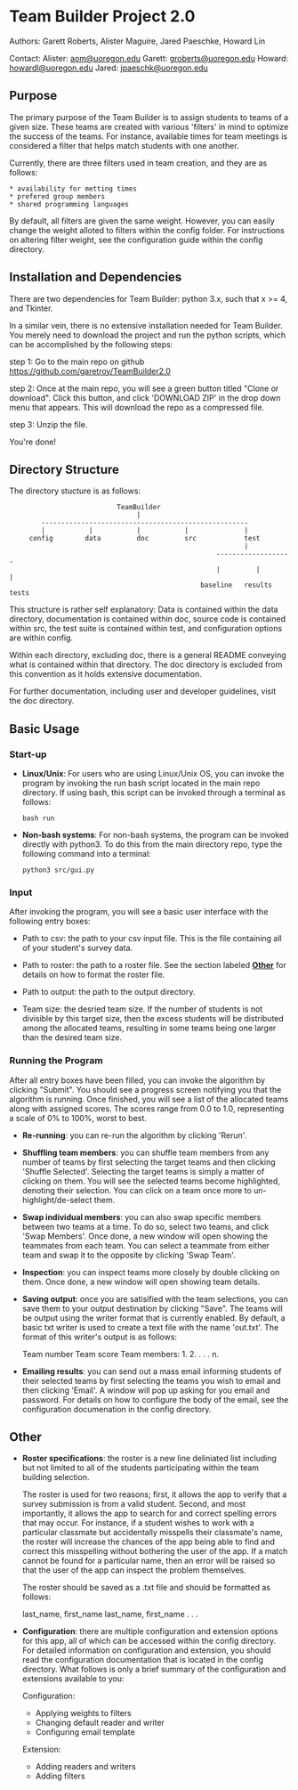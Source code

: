 # Team Builder Project 2.0

 Authors: Garett Roberts, Alister Maguire, Jared Paeschke, Howard Lin 

 Contact:
    Alister: aom@uoregon.edu
    Garett:  groberts@uoregon.edu
    Howard:  howardl@uoregon.edu
    Jared:   jpaeschk@uoregon.edu


## Purpose
 
 The primary purpose of the Team Builder is to assign students to 
 teams of a given size. These teams are created with various 'filters'
 in mind to optimize the success of the teams. For instance, available
 times for team meetings is considered a filter that helps match students
 with one another. 

 Currently, there are three filters used in team creation, and they are as
 follows:

    * availability for metting times
    * prefered group members
    * shared programming languages

 By default, all filters are given the same weight. However, you can easily 
 change the weight alloted to filters within the config folder. For instructions
 on altering filter weight, see the configuration guide within the config directory. 


## Installation and Dependencies

 There are two dependencies for Team Builder: python 3.x, such that 
 x >= 4, and Tkinter.  

 In a similar vein, there is no extensive installation needed for Team Builder. 
 You merely need to download the project and run the python scripts, which can
 be accomplished by the following steps:

 step 1: 
     Go to the main repo on github https://github.com/garetroy/TeamBuilder2.0
    
 step 2: 
     Once at the main repo, you will see a green button titled "Clone or download".
     Click this button, and click 'DOWNLOAD ZIP' in the drop down menu that appears. 
     This will download the repo as a compressed file. 

 step 3:
     Unzip the file. 

 You're done!
     


## Directory Structure
 
 The directory stucture is as follows:


                               TeamBuilder
                                    |
            ----------------------------------------------------
            |           |           |           |              |
         config        data         doc         src            test
                                                               |
                                                        -------------------
                                                        |         |       |
                                                    baseline   results   tests


 This structure is rather self explanatory:
 Data is contained within the data directory, documentation is 
 contained within doc, source code is contained within src,
 the test suite is contained within test, and configuration 
 options are within config. 
 
 Within each directory, excluding doc, there is a general README conveying what
 is contained within that directory. The doc directory is excluded from this 
 convention as it holds extensive documentation. 

 For further documentation, including user and developer guidelines, visit the
 doc directory. 


## Basic Usage

### Start-up

* **Linux/Unix**:
  For users who are using Linux/Unix OS, you can invoke the program by invoking
  the run bash script located in the main repo directory. If using bash, this 
  script can be invoked through a terminal as follows:

  ```
  bash run
  ```

* **Non-bash systems**:
  For non-bash systems, the program can be invoked directly with python3. 
  To do this from the main directory repo, type the following command 
  into a terminal:

  ```
  python3 src/gui.py
  ``` 

### Input

  After invoking the program, you will see a basic user interface with the 
  following entry boxes:

  * Path to csv: the path to your csv input file. This is the file 
    containing all of your student's survey data. 

  * Path to roster: the path to a roster file. See the section labeled
    [**Other**](#Other) for details on how to format the roster file. 

  * Path to output: the path to the output directory. 

  * Team size: the desried team size. If the number of students is not 
    divisible by this target size, then the excess students will be 
    distributed among the allocated teams, resulting in some teams 
    being one larger than the desired team size. 
               
### Running the Program

  After all entry boxes have been filled, you can invoke the algorithm by 
  clicking "Submit". You should see a progress screen notifying you
  that the algorithm is running. Once finished, you will see a list of the 
  allocated teams along with assigned scores. The scores range from 0.0 to 
  1.0, representing a scale of 0% to 100%, worst to best. 

  * **Re-running**: you can re-run the algorithm by clicking 'Rerun'. 

  * **Shuffling team members**: you can shuffle team members from any number
    of teams by first selecting the target teams and then clicking 
    'Shuffle Selected'. Selecting the target teams is simply a matter
    of clicking on them. You will see the selected teams become highlighted, 
    denoting their selection. You can click on a team once more to 
    un-highlight/de-select them. 

  * **Swap individual members**: you can also swap specific members between 
    two teams at a time. To do so, select two teams, and click 
    'Swap Members'. Once done, a new window will open showing the
    teammates from each team. You can select a teammate from either
    team and swap it to the opposite by clicking 'Swap Team'. 

  * **Inspection**: you can inspect teams more closely by double clicking on
    them. Once done, a new window will open showing team details. 

  * **Saving output**: once you are satisified with the team selections, you
    can save them to your output destination by clicking "Save". The
    teams will be output using the writer format that is currently 
    enabled. By default, a basic txt writer is used to create a text
    file with the name 'out.txt'. The format of this writer's output 
    is as follows:

    Team number
    Team score
    Team members:
    1.
    2.
    .
    .
    .
    n.

  * **Emailing results**: you can send out a mass email informing students of
    their selected teams by first selecting the teams you wish to email
    and then clicking 'Email'. A window will pop up asking for you email
    and password. For details on how to configure the body of the email,
    see the configuration documenation in the config directory.    
  

## Other <a name="Other"></a> 

  * **Roster specifications**: the roster is a new line deliniated list including
    but not limited to all of the students participating within the team
    building selection.

    The roster is used for two reasons; first, it allows the app to verify 
    that a survey submission is from a valid student. Second, and most 
    importantly, it allows the app to search for and correct spelling 
    errors that may occur. For instance, if a student wishes to work
    with a particular classmate but accidentally misspells their classmate's
    name, the roster will increase the chances of the app being able to
    find and correct this misspelling without bothering the user of the app.
    If a match cannot be found for a particular name, then an error will
    be raised so that the user of the app can inspect the problem themselves. 

    The roster should be saved as a .txt file and should be formatted as follows:

    last_name, first_name
    last_name, first_name
    .
    .
    .


  * **Configuration**: there are multiple configuration and extension options for 
    this app, all of which can be accessed within the config directory. 
    For detailed information on configuration and extension, you should 
    read the configuration documentation that is located in the config 
    directory. What follows is only a brief summary of the configuration 
    and extensions available to you:

    Configuration:
    * Applying weights to filters   
    * Changing default reader and writer
    * Configuring email template

    Extension:
    * Adding readers and writers
    * Adding filters 
        

